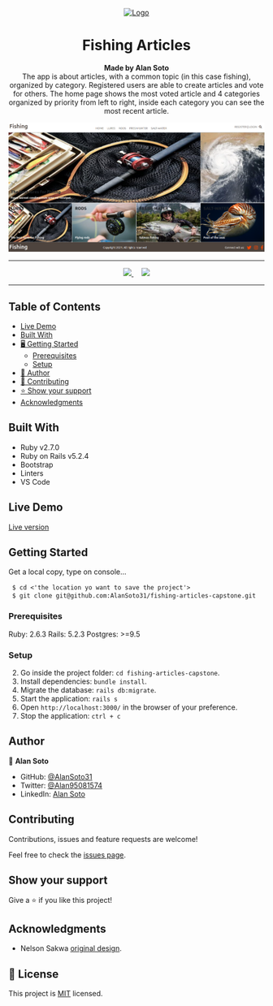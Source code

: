 <p align="center">
  <a href="https://github.com/jcy2704/oop-ruby">
    <img src="https://res.cloudinary.com/growsurf-prod/image/upload/v1582211139/production/gnysw2objzekbagrqiax.png" alt="Logo" width="350" height="70">
  </a>
</p>

<h1 align="center">Fishing Articles</h1>

<p align="center">
  <strong>Made by Alan Soto</strong>
  <br>
   The app is about articles, with a common topic (in this case fishing), organized by category. Registered users are able to create articles and vote for others. The home page shows the most voted article and 4 categories organized by priority from left to right, inside each category you can see the most recent article.
</p>

![screenshot](/screenshot.png)

<hr>

<p align="center">
  <a href="https://github.com/AlanSoto31/fishing-articles-capstone/issues">
    <img src="https://img.shields.io/badge/REPORT%20A%20BUG-purple?style=for-the-badge">
  </a>
   ‎ ‎ ‎ ‎
  <a href="https://github.com/AlanSoto31/fishing-articles-capstone/issues">
    <img src="https://img.shields.io/badge/Request%20a%20feature-purple?style=for-the-badge">
  </a>
</p>

<hr>


## Table of Contents

- [Live Demo](#Live-Demo)
- [Built With](#built-With)
- [🖥️ Getting Started](#getting-Started)
  - [Prerequisites](#prerequisites)
  - [ Setup](#setup)
- [👥 Author](#author)
- [🤝 Contributing](#contributing)
- [⭐ Show your support](#show-your-support)
- [Acknowledgments](#acknowledgments)


## Built With

- Ruby v2.7.0
- Ruby on Rails v5.2.4
- Bootstrap
- Linters 
- VS Code

## Live Demo

[Live version]()

## Getting Started

Get a local copy, type on console...

````
 $ cd <'the location yo want to save the project'>
 $ git clone git@github.com:AlanSoto31/fishing-articles-capstone.git
 ````

### Prerequisites

Ruby: 2.6.3
Rails: 5.2.3
Postgres: >=9.5

### Setup

2. Go inside the project folder: `cd fishing-articles-capstone`.
3. Install dependencies: `bundle install`.
4. Migrate the database: `rails db:migrate`.
8. Start the application: `rails s`
9. Open `http://localhost:3000/` in the browser of your preference.
10. Stop the application: `ctrl + c`

## Author

👤 **Alan Soto**

- GitHub: [@AlanSoto31](https://github.com/AlanSoto31)
- Twitter: [@Alan95081574](https://twitter.com/Alan95081574)
- LinkedIn: [Alan Soto](https://www.linkedin.com/in/alan-soto-valle-b9a0511aa/)

## Contributing

Contributions, issues and feature requests are welcome!

Feel free to check the [issues page](https://github.com/AlanSoto31/fishing-articles-capstone/issues).

## Show your support

Give a ⭐️ if you like this project!

## Acknowledgments

- Nelson Sakwa [original design](https://www.behance.net/gallery/14554909/liFEsTlye-Mobile-version).

## 📝 License

This project is [MIT](https://opensource.org/licenses/MIT) licensed.
